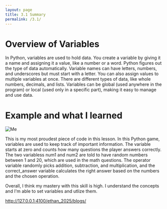 ```yaml
---
layout: page
title: 3.1 Summary
permalink: /3.1/
---
```


<h1>Overview of Variables</h1>





In Python, variables are used to hold data. You create a variable by giving it a name and assigning it a value, like a number or a word. Python figures out the type of data automatically. Variable names can have letters, numbers, and underscores but must start with a letter. You can also assign values to multiple variables at once. There are different types of data, like whole numbers, decimals, and lists. Variables can be global (used anywhere in the program) or local (used only in a specific part), making it easy to manage and use data.




<h1>Example and what I learned</h1>

<img src= "{{site.baseurl}}/images/notebooks/image copy 14.png" alt = "Me">

This is my most proudest piece of code in this lesson. In this Python game, variables are used to keep track of important information. The variable starts at zero and counts how many questions the player answers correctly. The two variabless num1 and num2 are told to have random numbers between 1 and 20, which are used in the math questions. The operator variable randomly picks addition, subtraction, and multiplication, and the correct_answer variable calculates the right answer based on the numbers and the chosen operation. 

Overall, I think my mastery with this skill is high. I understand the concepts and I'm able to set variables and utlize them.

http://127.0.0.1:4100/ethan_2025/blogs/


